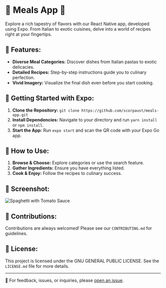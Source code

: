 # 🍔 Meals App 📱

Explore a rich tapestry of flavors with our React Native app, developed using Expo. From Italian to exotic cuisines, delve into a world of recipes right at your fingertips.

## 🌟 Features:

- **Diverse Meal Categories:** Discover dishes from Italian pastas to exotic delicacies.
- **Detailed Recipes:** Step-by-step instructions guide you to culinary perfection.
- **Vivid Imagery:** Visualize the final dish even before you start cooking.

## 🚀 Getting Started with Expo:

1. **Clone the Repository:** `git clone https://github.com/scorpaust/meals-app.git`
2. **Install Dependencies:** Navigate to your directory and run `yarn install` or `npm install`.
3. **Start the App:** Run `expo start` and scan the QR code with your Expo Go app.

## 📖 How to Use:

1. **Browse & Choose:** Explore categories or use the search feature.
2. **Gather Ingredients:** Ensure you have everything listed.
3. **Cook & Enjoy:** Follow the recipes to culinary success.

## 📸 Screenshot:

![Spaghetti with Tomato Sauce](https://upload.wikimedia.org/wikipedia/commons/thumb/2/20/Spaghetti_Bolognese_mit_Parmesan_oder_Grana_Padano.jpg/800px-Spaghetti_Bolognese_mit_Parmesan_oder_Grana_Padano.jpg)


## 🤝 Contributions:

Contributions are always welcomed! Please see our `CONTRIBUTING.md` for guidelines.

## 📜 License:

This project is licensed under the GNU GENERAL PUBLIC LICENSE. See the `LICENSE.md` file for more details.

---

💌 For feedback, issues, or inquiries, please [open an issue](https://github.com/scorpaust/meals-app/issues).

